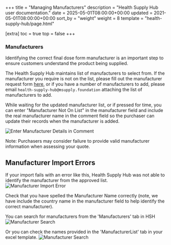 +++
title = "Managing Manufacturers"
description = "Health Supply Hub user documentation."
date = 2025-05-01T08:00:00+00:00
updated = 2021-05-01T08:00:00+00:00
sort_by = "weight"
weight = 8
template = "health-supply-hub/page.html"

[extra]
toc = true
top = false
+++

### Manufacturers

Identifying the correct final dose form manufacturer is an important step to ensure customers understand the product being supplied.

The Health Supply Hub maintains list of manufacturers to select from. If the manufacturer you require is not on the list, please fill out the manufacturer request form [here](https://docs.google.com/forms/d/e/1FAIpQLScv8Mmin1SXuJwD7MDALEYb648Nrb_XvLpBUer8YIhdwR9NpA/viewform?usp=sf_link), or if you have a number of manufacturers to add, please email `health-supply-hub@msupply.foundation` attaching the list of manufacturers to add.

While waiting for the updated manufacturer list, or if pressed for time, you can enter "Manufacturer Not On List" in the manufacturer field and include the real manufacturer name in the comment field so the purchaser can update their records when the manufacturer is added.

![Enter Manufacturer Details in Comment](/health-supply-hub/images/enter_manufacturer_comment.jpg)

Note: Purchasers may consider failure to provide valid manufacturer information when assessing your quote.

## Manufacturer Import Errors

If your import fails with an error like this, Health Supply Hub was not able to identify the manufacturer from the approved list.
![Manufacturer Import Error](/health-supply-hub/images/manufacturer_error.png)

Check that you have spelled the Manufacturer Name correctly (note, we have include the country name in the manufacturer field to help identify the correct manufacturer).

You can search for manufacturers from the 'Manufacturers' tab in HSH
![Manufacturer Search](/health-supply-hub/images/manufacturer_search_online.png)

Or you can check the names provided in the 'ManufacturerList' tab in your excel template.
![Manufacturer Search](/health-supply-hub/images/manufacturer_search_excel.png)
